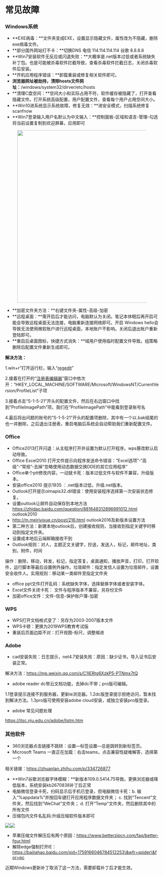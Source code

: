 # 常见故障

### Windows系统

* **EXE病毒：**文件夹变成EXE，设置显示隐藏文件，属性改为不隐藏，删除exe病毒文件。
* **部分国外网站打不卡：**切换DNS 电信 114.114.114.114 谷歌 8.8.8.8
* **Win7安装软件无反应或闪退失败：**大概率是.net版本过低或者系统缺失补丁包。也是可能被杀毒软件拦截导致，查看杀毒软件拦截日志，关闭杀毒软件后安装。
* **开机应用程序错误：**卸载重装或修复相关软件即可。
* **浏览器网址被劫持，清除hosts文件网址：**/windows/system32/dirver/etc/hosts
* **清理C盘空间：**空间大小和实际占用不符，软件缓存被隐藏了，打开查看隐藏文件。打开系统高级配置，用户配置文件，查看每个用户占用空间大小。
* **Win10进系统显示系统故障，修复无效：**进安全模式，扫描系统修复 scanfnow
* **Win7登录输入用户名默认为中文输入：**控制面板-区域和语言-管理-勾选将当前设置复制到欢迎屏幕，应用即可

<figure><img src="https://w2027riewk.feishu.cn/space/api/box/stream/download/asynccode/?code=NGRkMWY3NDE0MGFhNzc5NjUyZjg1MDAwMDYxYTE5OGNfNkkyajNBb1V6eTBibTBvZFRJb1Z6RjJ6NzVHZWRxdlFfVG9rZW46UFVwYmJRTGc4b0JiRzZ4SmhlbGMyQ0tNbk5jXzE3MDY1Mzg5MzQ6MTcwNjU0MjUzNF9WNA" alt="" width="563"><figcaption></figcaption></figure>

* **加密文件夹方法：**右键文件夹-属性-高级-加密
* **远程桌面：**需开启后才能访问，电脑默认为关闭。笔记本休眠后再开启可能会导致远程桌面无法连接，电脑重新连接网络即可。开启 Windows hello会导致无法使用微软账户进行远程桌面，本地账户不影响。关闭后退出账户重新登陆即可。
* **重启后桌面图标，快捷方式消失：**域用户使用临时配置文件导致。组策略删除后配置文件重新生成即可。

**解决方法：**

1.win+r”打开运行栏，输入“[regedit](https://so.csdn.net/so/search?q=regedit\&spm=1001.2101.3001.7020)”

2.接着在打开的“[注册表编辑器](https://so.csdn.net/so/search?q=%E6%B3%A8%E5%86%8C%E8%A1%A8%E7%BC%96%E8%BE%91%E5%99%A8\&spm=1001.2101.3001.7020)”窗口中依次开：“HKEY\_LOCAL\_MACHINE/SOFTWARE/Microsoft/WindowsNT/CurrentVersion/ProfileList”子项

3.接着点击“S-1-5-21”开头的配置文件，然后在右边窗口中找到“ProfileImagePath”项，我们在“ProfileImagePath”中能看到登录账号名

4.最后将出问题的账号的“S-1-5-21”开头的配置项删除，其中有一个以.bak结尾的也一并删除，之后退出注册表，重启电脑后系统会自动帮助我们重新配置文件。

### Office

* Office2013打开闪退：从主程序打开并设置为默认打开程序。wps篡改默认启动导致。
* Office Excel2010 打开文件提示向程序发送命令错误：“Excel选项”-“高级”-“常规”-去掉“忽略使用动态数据交换DDE的其它应用程序”
* Office单个ptt修改内容，一动就卡死：版本过低文件与软件不兼容，升级版本。
* 安装office2010 提示1935 ：.net版本过低，升级.net版本。
* Outlook打开提示olmapis32.dll错误：使用安装程序选择第一次安装状态修复。
* 设置outlook让邮件自动保存到本地方法 https://zhidao.baidu.com/question/881648312896991012.html outlook2010
* http://m.meiriyixue.cn/post/216.html outlook2016及新版本设置方法
* 第二种方法：新建本地outlook后，创建接收规则，当接收到指定关键字时移动到指定文件夹。
* 设置成本地后云端邮箱接收不到
* Outlook规则：对人，主题正文关键字，抄送，发送人，标记，邮件地址，类别，附件，时间

操作：删除，移动，转发，标记，指定答复，桌面通知，播放声音，打印，打开软件，运行脚本等最后设置例外操作。垃圾邮件：指定发信人设置为垃圾邮件，设置安全收件人。实用规则：移动某一类邮件至指定文件夹

* office ppt文件打开乱码：系统缺失字体，选择替换字体或者安装字体。
* Excel文件关闭卡死： 文件与程序版本不兼容，另存份文件
* 加密office文件：文件-信息-保护账户簿-加密

### WPS

* WPS打开文档格式变了：另存为2003-2007版本文件
* WPS卡顿：更换为2019WPS教育考试版
* 重装后页面边距不对：打开视图-标尺，调整缩进

### Adobe

* cad安装失败：日志提示，net4.7安装失败：原因：缺少证书，导入证书后安装正常。

解决方法：https://mp.weixin.qq.com/s/C1IERtg6XzkP5-PTNmx7tQ

* adobe reader dc带云文档功能，去掉dc不带；pro版可编辑。

1.1登录提示连接不到服务器，更新ie浏览器。1.2dc版登录提示拒绝访问，暂未找到解决方法。1.3pro版可使用安装adobe cloud安装，或独立安装pro版登录。

* adobe 常见问题处理

https://itsc.nju.edu.cn/adobe/listm.htm

### 其他软件

* 360浏览器点击链接不跳转：设置—标签设置—总是跳转到新标签页。
* Microsoft Teams 一直正在加载：右击teams，点击兼容性疑难解答，选择第一个

相关链接：https://zhuanlan.zhihu.com/p/334726877

* **Win7谷歌浏览器字体模糊：**新版本109.0.5414.75导致。更换浏览器或降低版本，系统安装kb2670838补丁后正常
* 电脑微信登录卡死，扫码显示后手机已登录，但电脑微信卡死：b. 输入“%appdata%”并按回车键打开应用程序数据文件夹； c. 找到“Tencent”文件夹，然后找到“WeChat”文件夹； d. 打开“Temp”文件夹，然后删除其中的所有文件
* 压缩包内文件名乱码:升级压缩软件版本即可

![](https://w2027riewk.feishu.cn/space/api/box/stream/download/asynccode/?code=NjBhMWIxNGU5NGIxMzBkMzMxMzExYmFhNjhjYzZkZmVfMEY0Zk9OSHBpNVVMMWJPZ1l0Q3FlZTdDU1lRd0J6TWtfVG9rZW46SFNacmJibkR2bzBrVUd4QVFlN2NJYlJIbk5oXzE3MDY1Mzg5MzQ6MTcwNjU0MjUzNF9WNA)![](https://w2027riewk.feishu.cn/space/api/box/stream/download/asynccode/?code=NTliOTg5OGM1N2M1ZWQ1OGFlNjViNDlkMDU2ZDY4NDBfbTVUMEpyUThSWTRCZUxhb3lBekJWR0xkMXRLQmlCajNfVG9rZW46TUZ0bmJLdjBWbzBKNWR4Szg0aGNDSkJ4bmtjXzE3MDY1Mzg5MzQ6MTcwNjU0MjUzNF9WNA)

* 苹果压缩文件解压后有两个原因：https://www.betterzipcn.com/faq/better-fgur.html
* 解除edge强制打开IE：https://baijiahao.baidu.com/sid=1759166046784512253\&wfr=spider\&for=pc

近期Windows更新补丁取消了这一方法，需要卸载补丁后才能生效。
